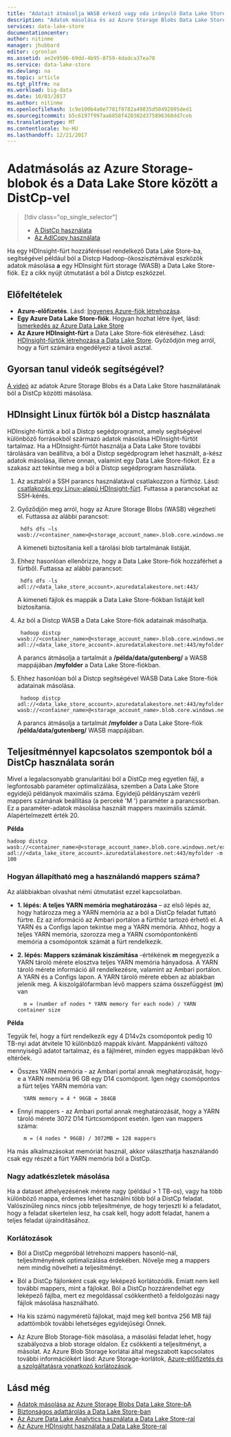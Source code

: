 ```yaml
---
title: "Adatait átmásolja WASB érkező vagy oda irányuló Data Lake Store használatának ból a Distcp |} Microsoft Docs"
description: "Adatok másolása és az Azure Storage Blobs Data Lake Store-ból a Distcp eszközzel"
services: data-lake-store
documentationcenter: 
author: nitinme
manager: jhubbard
editor: cgronlun
ms.assetid: ae2e9506-69dd-4b95-8759-4dadca37ea70
ms.service: data-lake-store
ms.devlang: na
ms.topic: article
ms.tgt_pltfrm: na
ms.workload: big-data
ms.date: 10/03/2017
ms.author: nitinme
ms.openlocfilehash: 1c9e100b4a0e7781f0782a49835d50492895ded1
ms.sourcegitcommit: b5c6197f997aa6858f420302d375896360dd7ceb
ms.translationtype: MT
ms.contentlocale: hu-HU
ms.lasthandoff: 12/21/2017
---
```

# <a name="use-distcp-to-copy-data-between-azure-storage-blobs-and-data-lake-store"></a>Adatmásolás az Azure Storage-blobok és a Data Lake Store között a DistCp-vel
> [!div class="op_single_selector"]
> * [A DistCp használata](data-lake-store-copy-data-wasb-distcp.md)
> * [Az AdlCopy használata](data-lake-store-copy-data-azure-storage-blob.md)
>
>

Ha egy HDInsight-fürt hozzáféréssel rendelkező Data Lake Store-ba, segítségével például ból a Distcp Hadoop-ökoszisztémával eszközök adatok másolása **a** egy HDInsight fürt storage (WASB) a Data Lake Store-fiók. Ez a cikk nyújt útmutatást a ból a Distcp eszközzel.

## <a name="prerequisites"></a>Előfeltételek

* **Azure-előfizetés**. Lásd: [Ingyenes Azure-fiók létrehozása](https://azure.microsoft.com/pricing/free-trial/).
* **Egy Azure Data Lake Store-fiók**. Hogyan hozhat létre ilyet, lásd: [Ismerkedés az Azure Data Lake Store](data-lake-store-get-started-portal.md)
* **Az Azure HDInsight-fürt** a Data Lake Store-fiók eléréséhez. Lásd: [HDInsight-fürtök létrehozása a Data Lake Store](data-lake-store-hdinsight-hadoop-use-portal.md). Győződjön meg arról, hogy a fürt számára engedélyezi a távoli asztal.

## <a name="do-you-learn-fast-with-videos"></a>Gyorsan tanul videók segítségével?
[A videó](https://mix.office.com/watch/1liuojvdx6sie) az adatok Azure Storage Blobs és a Data Lake Store használatának ból a DistCp közötti másolása.

## <a name="use-distcp-from-an-hdinsight-linux-cluster"></a>HDInsight Linux fürtök ból a Distcp használata

HDInsight-fürtök a ból a Distcp segédprogramot, amely segítségével különböző forrásokból származó adatok másolása HDInsight-fürtöt tartalmaz. Ha a HDInsight-fürtöt használja a Data Lake Store további tárolására van beállítva, a ból a Distcp segédprogram lehet használt, a-kész adatok másolása, illetve onnan, valamint egy Data Lake Store-fiókot. Ez a szakasz azt tekintse meg a ból a Distcp segédprogram használata.

1. Az asztalról a SSH parancs használatával csatlakozzon a fürthöz. Lásd: [csatlakozás egy Linux-alapú HDInsight-fürt](../hdinsight/hdinsight-hadoop-linux-use-ssh-unix.md). Futtassa a parancsokat az SSH-kérés.

2. Győződjön meg arról, hogy az Azure Storage Blobs (WASB) végezheti el. Futtassa az alábbi parancsot:

        hdfs dfs –ls wasb://<container_name>@<storage_account_name>.blob.core.windows.net/

    A kimeneti biztosítania kell a tárolási blob tartalmának listáját.

3. Ehhez hasonlóan ellenőrizze, hogy a Data Lake Store-fiók hozzáférhet a fürtből. Futtassa az alábbi parancsot:

        hdfs dfs -ls adl://<data_lake_store_account>.azuredatalakestore.net:443/

    A kimeneti fájlok és mappák a Data Lake Store-fiókban listáját kell biztosítania.

4. Az ból a Distcp WASB a Data Lake Store-fiók adatainak másolhatja.

        hadoop distcp wasb://<container_name>@<storage_account_name>.blob.core.windows.net/example/data/gutenberg adl://<data_lake_store_account>.azuredatalakestore.net:443/myfolder

    A parancs átmásolja a tartalmát a **/példa/data/gutenberg/** a WASB mappájában **/myfolder** a Data Lake Store-fiókban.

5. Ehhez hasonlóan ból a Distcp segítségével WASB Data Lake Store-fiók adatainak másolása.

        hadoop distcp adl://<data_lake_store_account>.azuredatalakestore.net:443/myfolder wasb://<container_name>@<storage_account_name>.blob.core.windows.net/example/data/gutenberg

    A parancs átmásolja a tartalmát **/myfolder** a Data Lake Store-fiók **/példa/data/gutenberg/** WASB mappájában.

## <a name="performance-considerations-while-using-distcp"></a>Teljesítménnyel kapcsolatos szempontok ból a DistCp használata során

Mivel a legalacsonyabb granularitási ból a DistCp meg egyetlen fájl, a legfontosabb paraméter optimalizálása, szemben a Data Lake Store egyidejű példányok maximális száma. Egyidejű példányszám vezérli mappers számának beállítása (a perceké 'M ') paraméter a parancssorban. Ez a paraméter-adatok másolása használt mappers maximális számát. Alapértelmezett érték 20.

**Példa**

    hadoop distcp wasb://<container_name>@<storage_account_name>.blob.core.windows.net/example/data/gutenberg adl://<data_lake_store_account>.azuredatalakestore.net:443/myfolder -m 100

### <a name="how-do-i-determine-the-number-of-mappers-to-use"></a>Hogyan állapítható meg a használandó mappers száma?

Az alábbiakban olvashat némi útmutatást ezzel kapcsolatban.

* **1. lépés: A teljes YARN memória meghatározása** – az első lépés az, hogy határozza meg a YARN memória az a ból a DistCp feladat futtató fürtre. Ez az információ az Ambari portálon a fürthöz tartozó érhető el. A YARN és a Configs lapon tekintse meg a YARN memória. Ahhoz, hogy a teljes YARN memória, szorozza meg a YARN csomópontonkénti memória a csomópontok számát a fürt rendelkezik.

* **2. lépés: Mappers számának kiszámítása** -értékének **m** megegyezik a YARN tároló mérete elosztva teljes YARN memória hányadosa. A YARN tároló mérete információ áll rendelkezésre, valamint az Ambari portálon. A YARN és a Configs lapon. A YARN tároló mérete ebben az ablakban jelenik meg. A kiszolgálófarmban lévő mappers száma összefüggést (**m**) van

        m = (number of nodes * YARN memory for each node) / YARN container size

**Példa**

Tegyük fel, hogy a fürt rendelkezik egy 4 D14v2s csomópontok pedig 10 TB-nyi adat átvitele 10 különböző mappák kívánt. Mappánkénti változó mennyiségű adatot tartalmaz, és a fájlméret, minden egyes mappákban lévő eltérőek.

* Összes YARN memória - az Ambari portal annak meghatározását, hogy-e a YARN memória 96 GB egy D14 csomópont. Igen négy csomópontos a fürt teljes YARN memória van: 

        YARN memory = 4 * 96GB = 384GB

* Ennyi mappers - az Ambari portal annak meghatározását, hogy a YARN tároló mérete 3072 D14 fürtcsomópont esetén. Igen van mappers száma:

        m = (4 nodes * 96GB) / 3072MB = 128 mappers

Ha más alkalmazásokat memóriát használ, akkor választhatja használandó csak egy részét a fürt YARN memória ból a DistCp.

### <a name="copying-large-datasets"></a>Nagy adatkészletek másolása

Ha a dataset áthelyezésének mérete nagy (például > 1 TB-os), vagy ha több különböző mappa, érdemes lehet használni több ból a DistCp feladat. Valószínűleg nincs nincs jobb teljesítménye, de hogy terjeszti ki a feladatot, hogy a feladat sikertelen lesz, ha csak kell, hogy adott feladat, hanem a teljes feladat újraindításához.

### <a name="limitations"></a>Korlátozások

* Ból a DistCp megpróbál létrehozni mappers hasonló-nál, teljesítményének optimalizálása érdekében. Növelje meg a mappers nem mindig növelheti a teljesítményt.

* Ból a DistCp fájlonként csak egy leképező korlátozódik. Emiatt nem kell további mappers, mint a fájlokat. Ból a DistCp hozzárendelhet egy leképező fájlba, mert ez megoldással csökkenthető a feldolgozási nagy fájlok másolása használható.

* Ha kis számú nagyméretű fájlokat, majd meg kell bontva 256 MB fájl adattömbök további lehetséges egyidejűségi Önnek. 
 
* Az Azure Blob Storage-fiók másolása, a másolási feladat lehet, hogy szabályozva a blob storage oldalon. Ez csökkenti a teljesítményt, a másolat. Az Azure Blob Storage korlátai által megszabott kapcsolatos további információkért lásd: Azure Storage-korlátok, [Azure-előfizetés és a szolgáltatásra vonatkozó korlátozások](../azure-subscription-service-limits.md).

## <a name="see-also"></a>Lásd még
* [Adatok másolása az Azure Storage Blobs Data Lake Store-bA](data-lake-store-copy-data-azure-storage-blob.md)
* [Biztonságos adattárolás a Data Lake Store-ban](data-lake-store-secure-data.md)
* [Az Azure Data Lake Analytics használata a Data Lake Store-ral](../data-lake-analytics/data-lake-analytics-get-started-portal.md)
* [Az Azure HDInsight használata a Data Lake Store-ral](data-lake-store-hdinsight-hadoop-use-portal.md)
